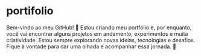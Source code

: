 # portifolio
Bem-vindo ao meu GitHub! 🎉 Estou criando meu portfólio e, por enquanto, você vai encontrar alguns projetos em andamento, experimentos e muita criatividade.  Estou sempre explorando novas ideias, tecnologias e desafios. Fique à vontade para dar uma olhada e acompanhar essa jornada. 🚀
